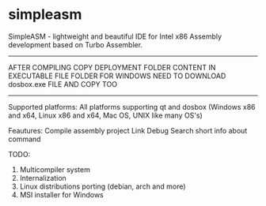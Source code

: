 simpleasm
=========

SimpleASM - lightweight and beautiful IDE for  Intel x86 Assembly development based on Turbo Assembler. 

**** 
   AFTER COMPILING COPY DEPLOYMENT FOLDER CONTENT IN EXECUTABLE FILE FOLDER
   FOR WINDOWS NEED TO DOWNLOAD dosbox.exe FILE AND COPY TOO
****

Supported platforms:
   All platforms supporting qt and dosbox
   (Windows x86 and x64, Linux x86 and x64, Mac OS, UNIX like many OS's)
   
   
Feautures:
  Compile assembly project
  Link
  Debug
  Search short info about command
   
  
TODO:
  1. Multicompiler system
  2. Internalization
  3. Linux distributions porting (debian, arch and more)
  4. MSI installer for Windows 
